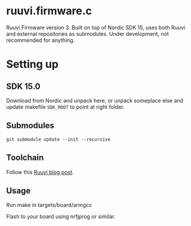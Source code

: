 # ruuvi.firmware.c
Ruuvi Firmware version 3. Built on top of Nordic SDK 15, uses both Ruuvi and external repositories as submodules.
Under development, not recommended for anything.

# Setting up

## SDK 15.0
Download from Nordic and unpack here, or unpack someplace else and update makefile `SDK_ROOT` to point at right folder.

## Submodules
`git submodule update --init --recursive`

## Toolchain
Follow this [Ruuvi blog post](https://blog.ruuvi.com/ruuvitag-dev-environment-e4b16e2d59e9).

## Usage
Run make in targets/board/armgcc

Flash to your board using nrfjprog or similar.
